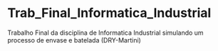 # Trab_Final_Informatica_Industrial
 Trabalho Final da disciplina de Informatica Industrial simulando um processo de envase e batelada (DRY-Martini)
